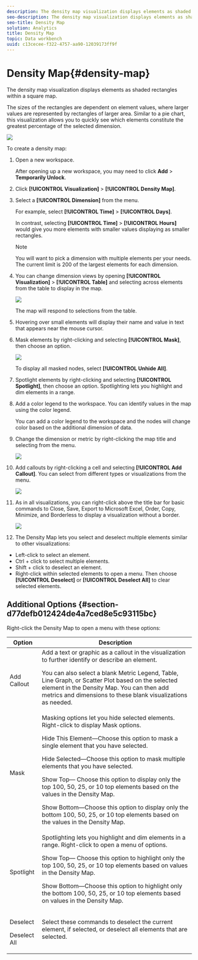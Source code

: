 ```yaml
---
description: The density map visualization displays elements as shaded rectangles within a square map.
seo-description: The density map visualization displays elements as shaded rectangles within a square map.
seo-title: Density Map
solution: Analytics
title: Density Map
topic: Data workbench
uuid: c13cecee-f322-4757-aa90-12039173ff9f
---
```


# Density Map{#density-map}

The density map visualization displays elements as shaded rectangles within a square map.

The sizes of the rectangles are dependent on element values, where larger values are represented by rectangles of larger area. Similar to a pie chart, this visualization allows you to quickly see which elements constitute the greatest percentage of the selected dimension.

![](assets/density_map_day_visits.png)

To create a density map:

1. Open a new workspace.

   After opening up a new workspace, you may need to click **Add** > **Temporarily Unlock**. 
1. Click **[!UICONTROL Visualization]** > **[!UICONTROL Density Map]**. 

1. Select a **[!UICONTROL Dimension]** from the menu.

   For example, select **[!UICONTROL Time]** > **[!UICONTROL Days]**.

   In contrast, selecting **[!UICONTROL Time]** > **[!UICONTROL Hours]** would give you more elements with smaller values displaying as smaller rectangles.

   >[!NOTE]
   >
   >You will want to pick a dimension with multiple elements per your needs. The current limit is 200 of the largest elements for each dimension.

1. You can change dimension views by opening **[!UICONTROL Visualization]** > **[!UICONTROL Table]** and selecting across elements from the table to display in the map.

   ![](assets/density_map_day_selections.png)

   The map will respond to selections from the table. 

1. Hovering over small elements will display their name and value in text that appears near the mouse cursor. 
1. Mask elements by right-clicking and selecting **[!UICONTROL Mask]**, then choose an option.

   ![](assets/density_map_day_mask.png)

   To display all masked nodes, select **[!UICONTROL Unhide All]**. 

1. Spotlight elements by right-clicking and selecting **[!UICONTROL Spotlight]**, then choose an option. Spotlighting lets you highlight and dim elements in a range. 
1. Add a color legend to the workspace. You can identify values in the map using the color legend.

   You can add a color legend to the workspace and the nodes will change color based on the additional dimension of data. 
1. Change the dimension or metric by right-clicking the map title and selecting from the menu.

   ![](assets/density_map_change_dim.png)

1. Add callouts by right-clicking a cell and selecting **[!UICONTROL Add Callout]**. You can select from different types or visualizations from the menu.

   ![](assets/density_map_callout.png)

1. As in all visualizations, you can right-click above the title bar for basic commands to Close, Save, Export to Microsoft Excel, Order, Copy, Minimize, and Borderless to display a visualization without a border.

   ![](assets/density_map_export.png)

1. The Density Map lets you select and deselect multiple elements similar to other visualizations:

* Left-click to select an element. 
* Ctrl + click to select multiple elements. 
* Shift + click to deselect an element. 
* Right-click within selected elements to open a menu. Then choose **[!UICONTROL Deselect]** or **[!UICONTROL Deselect All]** to clear selected elements.

## Additional Options {#section-d77defb012424de4a7ced8e5c93115bc}

Right-click the Density Map to open a menu with these options:

<table id="table_3ADA85031C834792BFD041E186962A41"> 
 <thead> 
  <tr> 
   <th colname="col1" class="entry"> Option </th> 
   <th colname="col2" class="entry"> Description </th> 
  </tr>
 </thead>
 <tbody> 
  <tr> 
   <td colname="col1"> Add Callout </td> 
   <td colname="col2" valign="top" align="left">Add a text or graphic as a callout in the visualization to further identify or describe an element. <p>You can also select a blank Metric Legend, Table, Line Graph, or Scatter Plot based on the selected element in the Density Map. You can then add metrics and dimensions to these blank visualizations as needed. </p> </td> 
  </tr> 
  <tr> 
   <td colname="col1"> Mask </td> 
   <td colname="col2" valign="top" align="left">Masking options let you hide selected elements. Right-click to display Mask options. <p><span class="uicontrol"> Hide This Element</span>—Choose this option to mask a single element that you have selected. </p> <p><span class="uicontrol"> Hide Selected</span>—Choose this option to mask multiple elements that you have selected. </p> <p><span class="uicontrol"> Show Top</span>— Choose this option to display only the top 100, 50, 25, or 10 top elements based on the values in the Density Map. </p> <p><span class="uicontrol"> Show Bottom</span>—Choose this option to display only the bottom 100, 50, 25, or 10 top elements based on the values in the Density Map. </p> </td> 
  </tr> 
  <tr> 
   <td colname="col1"> Spotlight </td> 
   <td colname="col2" valign="top" align="left"> Spotlighting lets you highlight and dim elements in a range. Right-click to open a menu of options. <p><span class="uicontrol"> Show Top</span>— Choose this option to highlight only the top 100, 50, 25, or 10 top elements based on values in the Density Map. </p> <p><span class="uicontrol"> Show Bottom</span>—Choose this option to highlight only the bottom 100, 50, 25, or 10 top elements based on values in the Density Map. </p> </td> 
  </tr> 
  <tr> 
   <td colname="col1"> <p>Deselect </p> <p>Deselect All </p> </td> 
   <td colname="col2" valign="top" align="left"> <p> Select these commands to deselect the current element, if selected, or deselect all elements that are selected. </p> </td> 
  </tr> 
 </tbody> 
</table>

